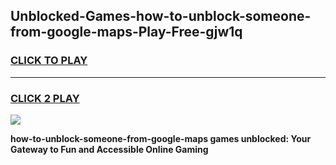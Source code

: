 
## Unblocked-Games-how-to-unblock-someone-from-google-maps-Play-Free-gjw1q
<h3>
<a href="https://premium76.site?title=how-to-unblock-someone-from-google-maps&ref=23A">CLICK TO PLAY</a></h3>
<hr>

<h3>
<a href="https://premium76.site?title=how-to-unblock-someone-from-google-maps&ref=23A">CLICK 2 PLAY</a>
  
</h3>

<a href="https://premium76.site?title=how-to-unblock-someone-from-google-maps&ref=23A"><img src="https://clearcache.store/games.png"></a>


**how-to-unblock-someone-from-google-maps games unblocked: Your Gateway to Fun and Accessible Online Gaming**
